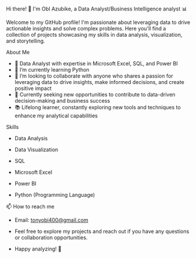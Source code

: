 Hi there! 👋 I'm ObI Azubike, a Data Analyst/Business Intelligence analyst 📊

Welcome to my GitHub profile! I'm passionate about leveraging data to drive actionable insights and solve complex problems. Here you'll find a collection of projects showcasing my skills in data analysis, visualization, and storytelling.

About Me

* 🌟 Data Analyst with expertise in Microsoft Excel, SQL, and Power BI
* 🌱 I’m currently learning Python
* 💞️ I’m looking to collaborate with anyone who shares a passion for leveraging data to drive insights, make informed decisions, and create positive impact
* 💼 Currently seeking new opportunities to contribute to data-driven decision-making and business success
* 📚 Lifelong learner, constantly exploring new tools and techniques to enhance my analytical capabilities

Skills

* Data Analysis

* Data Visualization

* SQL

* Microsoft Excel

* Power BI

* Python (Programming Language)

📫 How to reach me

* Email: tonyobi400@gmail.com

* Feel free to explore my projects and reach out if you have any questions or collaboration opportunities.

* Happy analyzing! 🚀
